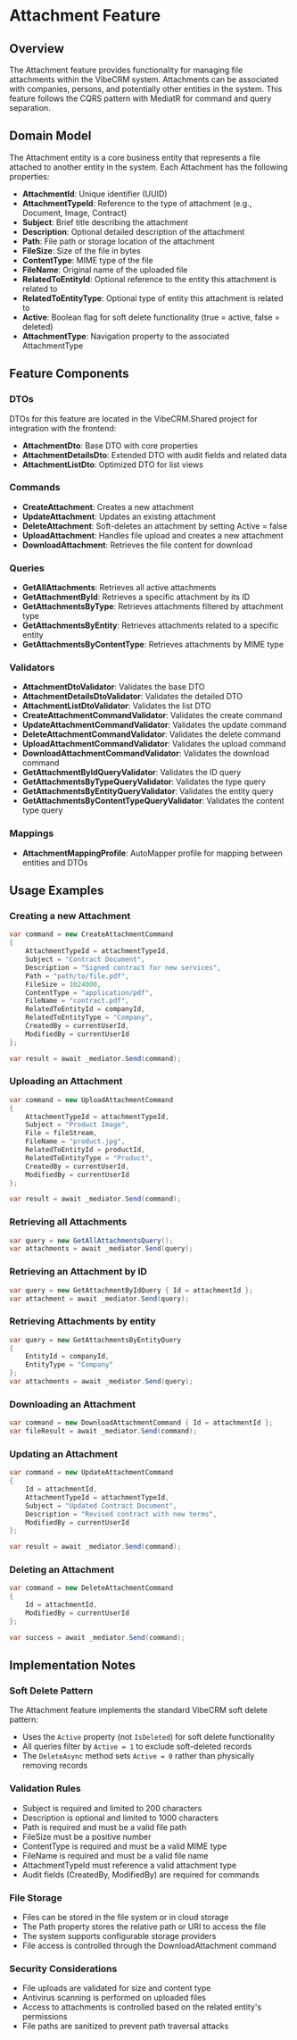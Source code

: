 # Attachment Feature

## Overview
The Attachment feature provides functionality for managing file attachments within the VibeCRM system. Attachments can be associated with companies, persons, and potentially other entities in the system. This feature follows the CQRS pattern with MediatR for command and query separation.

## Domain Model
The Attachment entity is a core business entity that represents a file attached to another entity in the system. Each Attachment has the following properties:

- **AttachmentId**: Unique identifier (UUID)
- **AttachmentTypeId**: Reference to the type of attachment (e.g., Document, Image, Contract)
- **Subject**: Brief title describing the attachment
- **Description**: Optional detailed description of the attachment
- **Path**: File path or storage location of the attachment
- **FileSize**: Size of the file in bytes
- **ContentType**: MIME type of the file
- **FileName**: Original name of the uploaded file
- **RelatedToEntityId**: Optional reference to the entity this attachment is related to
- **RelatedToEntityType**: Optional type of entity this attachment is related to
- **Active**: Boolean flag for soft delete functionality (true = active, false = deleted)
- **AttachmentType**: Navigation property to the associated AttachmentType

## Feature Components

### DTOs
DTOs for this feature are located in the VibeCRM.Shared project for integration with the frontend:
- **AttachmentDto**: Base DTO with core properties
- **AttachmentDetailsDto**: Extended DTO with audit fields and related data
- **AttachmentListDto**: Optimized DTO for list views

### Commands
- **CreateAttachment**: Creates a new attachment
- **UpdateAttachment**: Updates an existing attachment
- **DeleteAttachment**: Soft-deletes an attachment by setting Active = false
- **UploadAttachment**: Handles file upload and creates a new attachment
- **DownloadAttachment**: Retrieves the file content for download

### Queries
- **GetAllAttachments**: Retrieves all active attachments
- **GetAttachmentById**: Retrieves a specific attachment by its ID
- **GetAttachmentsByType**: Retrieves attachments filtered by attachment type
- **GetAttachmentsByEntity**: Retrieves attachments related to a specific entity
- **GetAttachmentsByContentType**: Retrieves attachments by MIME type

### Validators
- **AttachmentDtoValidator**: Validates the base DTO
- **AttachmentDetailsDtoValidator**: Validates the detailed DTO
- **AttachmentListDtoValidator**: Validates the list DTO
- **CreateAttachmentCommandValidator**: Validates the create command
- **UpdateAttachmentCommandValidator**: Validates the update command
- **DeleteAttachmentCommandValidator**: Validates the delete command
- **UploadAttachmentCommandValidator**: Validates the upload command
- **DownloadAttachmentCommandValidator**: Validates the download command
- **GetAttachmentByIdQueryValidator**: Validates the ID query
- **GetAttachmentsByTypeQueryValidator**: Validates the type query
- **GetAttachmentsByEntityQueryValidator**: Validates the entity query
- **GetAttachmentsByContentTypeQueryValidator**: Validates the content type query

### Mappings
- **AttachmentMappingProfile**: AutoMapper profile for mapping between entities and DTOs

## Usage Examples

### Creating a new Attachment
```csharp
var command = new CreateAttachmentCommand
{
    AttachmentTypeId = attachmentTypeId,
    Subject = "Contract Document",
    Description = "Signed contract for new services",
    Path = "path/to/file.pdf",
    FileSize = 1024000,
    ContentType = "application/pdf",
    FileName = "contract.pdf",
    RelatedToEntityId = companyId,
    RelatedToEntityType = "Company",
    CreatedBy = currentUserId,
    ModifiedBy = currentUserId
};

var result = await _mediator.Send(command);
```

### Uploading an Attachment
```csharp
var command = new UploadAttachmentCommand
{
    AttachmentTypeId = attachmentTypeId,
    Subject = "Product Image",
    File = fileStream,
    FileName = "product.jpg",
    RelatedToEntityId = productId,
    RelatedToEntityType = "Product",
    CreatedBy = currentUserId,
    ModifiedBy = currentUserId
};

var result = await _mediator.Send(command);
```

### Retrieving all Attachments
```csharp
var query = new GetAllAttachmentsQuery();
var attachments = await _mediator.Send(query);
```

### Retrieving an Attachment by ID
```csharp
var query = new GetAttachmentByIdQuery { Id = attachmentId };
var attachment = await _mediator.Send(query);
```

### Retrieving Attachments by entity
```csharp
var query = new GetAttachmentsByEntityQuery 
{ 
    EntityId = companyId,
    EntityType = "Company"
};
var attachments = await _mediator.Send(query);
```

### Downloading an Attachment
```csharp
var command = new DownloadAttachmentCommand { Id = attachmentId };
var fileResult = await _mediator.Send(command);
```

### Updating an Attachment
```csharp
var command = new UpdateAttachmentCommand
{
    Id = attachmentId,
    AttachmentTypeId = attachmentTypeId,
    Subject = "Updated Contract Document",
    Description = "Revised contract with new terms",
    ModifiedBy = currentUserId
};

var result = await _mediator.Send(command);
```

### Deleting an Attachment
```csharp
var command = new DeleteAttachmentCommand
{
    Id = attachmentId,
    ModifiedBy = currentUserId
};

var success = await _mediator.Send(command);
```

## Implementation Notes

### Soft Delete Pattern
The Attachment feature implements the standard VibeCRM soft delete pattern:
- Uses the `Active` property (not `IsDeleted`) for soft delete functionality
- All queries filter by `Active = 1` to exclude soft-deleted records
- The `DeleteAsync` method sets `Active = 0` rather than physically removing records

### Validation Rules
- Subject is required and limited to 200 characters
- Description is optional and limited to 1000 characters
- Path is required and must be a valid file path
- FileSize must be a positive number
- ContentType is required and must be a valid MIME type
- FileName is required and must be a valid file name
- AttachmentTypeId must reference a valid attachment type
- Audit fields (CreatedBy, ModifiedBy) are required for commands

### File Storage
- Files can be stored in the file system or in cloud storage
- The Path property stores the relative path or URI to access the file
- The system supports configurable storage providers
- File access is controlled through the DownloadAttachment command

### Security Considerations
- File uploads are validated for size and content type
- Antivirus scanning is performed on uploaded files
- Access to attachments is controlled based on the related entity's permissions
- File paths are sanitized to prevent path traversal attacks
